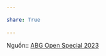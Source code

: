 ---  
share: True  
---  
Nguồn:: [ABG Open Special 2023](../../%CE%9E%20Ngu%E1%BB%93n/ABG%20Open%20Special%202023.md)  
